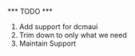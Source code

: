 *** TODO ***

<ol>
  <li>Add support for dcmaui</li>
  <li>Trim down to only what we need </li>
  <li>Maintain Support</li>
</ol>

